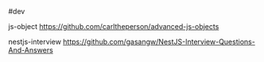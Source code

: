 #dev

js-object
https://github.com/carltheperson/advanced-js-objects

nestjs-interview
https://github.com/gasangw/NestJS-Interview-Questions-And-Answers
